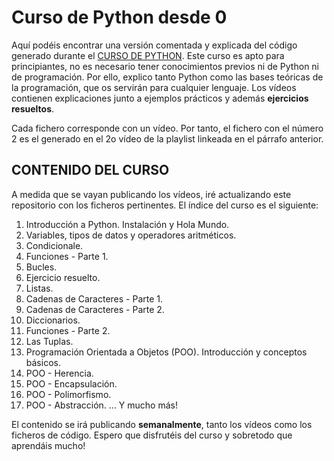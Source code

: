 # Curso de Python desde 0
Aquí podéis encontrar una versión comentada y explicada del código generado durante el [CURSO DE PYTHON](https://youtube.com/playlist?list=PLVs9JdE6ZZh112EBnYa_wCxYpbVXEXrLF).
Este curso es apto para principiantes, no es necesario tener conocimientos previos ni de Python ni de programación. Por ello, explico tanto Python como las bases teóricas de la programación, que os servirán para cualquier lenguaje. Los vídeos contienen explicaciones junto a ejemplos prácticos y además **ejercicios resueltos**.

Cada fichero corresponde con un vídeo. Por tanto, el fichero con el número 2 es el generado en el 2o vídeo de la playlist linkeada en el párrafo anterior.


## CONTENIDO DEL CURSO
A medida que se vayan publicando los vídeos, iré actualizando este repositorio con los ficheros pertinentes. El índice del curso es el siguiente:

1. Introducción a Python. Instalación y Hola Mundo.
2. Variables, tipos de datos y operadores aritméticos.
3. Condicionale.
4. Funciones - Parte 1.
5. Bucles.
6. Ejercicio resuelto.
7. Listas.
8. Cadenas de Caracteres - Parte 1.
9. Cadenas de Caracteres - Parte 2.
10. Diccionarios.
11. Funciones - Parte 2.
12. Las Tuplas.
13. Programación Orientada a Objetos (POO). Introducción y conceptos básicos. 
14. POO - Herencia.
15. POO - Encapsulación.
16. POO - Polimorfismo.
17. POO - Abstracción.
... Y mucho más!

El contenido se irá publicando **semanalmente**, tanto los vídeos como los ficheros de código. Espero que disfrutéis del curso y sobretodo que aprendáis mucho!
